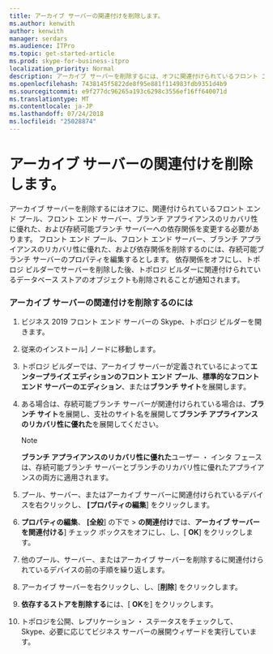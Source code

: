 ```yaml
---
title: アーカイブ サーバーの関連付けを削除します。
ms.author: kenwith
author: kenwith
manager: serdars
ms.audience: ITPro
ms.topic: get-started-article
ms.prod: skype-for-business-itpro
localization_priority: Normal
description: アーカイブ サーバーを削除するには、オフに関連付けられているフロント エンド プール、フロント エンド サーバー、リカバリ性に優れたブランチ アプライアンスおよび存続可能ブランチ サーバーへの依存関係を変更する必要があります。 依存関係を削除するのにはフロント エンド サーバー、リカバリ性に優れたブランチ アプライアンスおよび存続可能ブランチ サーバー、フロント エンド プールのプロパティを編集するとします。 依存関係をオフにすると、トポロジ ビルダーでサーバーを削除する、トポロジ ビルダーに関連付けられているデータベース ストアのオブジェクトも削除されることが通知されます。
ms.openlocfilehash: 7438145f5822de8f95e881f114983fdb9351d4b9
ms.sourcegitcommit: e9f277dc96265a193c6298c3556ef16ff640071d
ms.translationtype: MT
ms.contentlocale: ja-JP
ms.lasthandoff: 07/24/2018
ms.locfileid: "25028874"
---
```

# <a name="remove-the-archiving-server-association"></a>アーカイブ サーバーの関連付けを削除します。

アーカイブ サーバーを削除するにはオフに、関連付けられているフロント エンド プール、フロント エンド サーバー、ブランチ アプライアンスのリカバリ性に優れた、および存続可能ブランチ サーバーへの依存関係を変更する必要があります。 フロント エンド プール、フロント エンド サーバー、ブランチ アプライアンスのリカバリ性に優れた、および依存関係を削除するのには、存続可能ブランチ サーバーのプロパティを編集するとします。 依存関係をオフにし、トポロジ ビルダーでサーバーを削除した後、トポロジ ビルダーに関連付けられているデータベース ストアのオブジェクトも削除されることが通知されます。
  
### <a name="to-remove-the-archiving-server-association"></a>アーカイブ サーバーの関連付けを削除するのには

1. ビジネス 2019 フロント エンド サーバーの Skype、トポロジ ビルダーを開きます。
    
2. 従来のインストール] ノードに移動します。
    
3. トポロジ ビルダーでは、アーカイブ サーバーが定義されているによって**エンタープライズ エディションのフロント エンド プール**、**標準的なフロント エンド サーバーのエディション**、または**ブランチ サイト**を展開します。
    
4. ある場合は、存続可能ブランチ サーバーが関連付けられている場合は、**ブランチ サイト**を展開し、支社のサイト名を展開して**ブランチ アプライアンスのリカバリ性に優れた**を展開してください。
    
    > [!NOTE]
    > **ブランチ アプライアンスのリカバリ性に優れた**ユーザー ・ インタ フェースは、存続可能ブランチ サーバーとブランチのリカバリ性に優れたアプライアンスの両方に適用されます。 
  
5. プール、サーバー、またはアーカイブ サーバーに関連付けられているデバイスを右クリックし、 **[プロパティの編集**] をクリックします。
    
6. **プロパティの編集**、 **[全般**] の下で > **の関連付け**では、**アーカイブ サーバーを関連付ける**] チェック ボックスをオフにし、し、[ **OK**] をクリックします。
    
7. 他のプール、サーバー、またはアーカイブ サーバーを削除するに関連付けられているデバイスの前の手順を繰り返します。
    
8. アーカイブ サーバーを右クリックし、し、[**削除**] をクリックします。
    
9. **依存するストアを削除する**には、[ **OK**を] をクリックします。
    
10. トポロジを公開、レプリケーション ・ ステータスをチェックして、Skype、必要に応じてビジネス サーバーの展開ウィザードを実行しています。 
    

